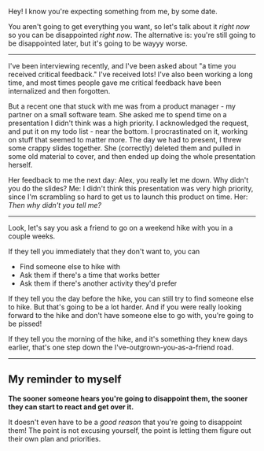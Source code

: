 Hey! I know you're expecting something from me, by some date.

You aren't going to get everything you want, so let's talk about it _right now_ so you can be disappointed _right now_. The alternative is: you're still going to be disappointed later, but it's going to be wayyy worse.

----

I've been interviewing recently, and I've been asked about "a time you received critical feedback." I've received lots! I've also been working a long time, and most times people gave me critical feedback have been internalized and then forgotten.

But a recent one that stuck with me was from a product manager - my partner on a small software team. She asked me to spend time on a presentation I didn't think was a high priority. I acknowledged the request, and put it on my todo list - near the bottom. I procrastinated on it, working on stuff that seemed to matter more. The day we had to present, I threw some crappy slides together. She (correctly) deleted them and pulled in some old material to cover, and then ended up doing the whole presentation herself.

Her feedback to me the next day: Alex, you really let me down. Why didn't you do the slides?
Me: I didn't think this presentation was very high priority, since I'm scrambling so hard to get us to launch this product on time.
Her: _Then why didn't you tell me?_

----

Look, let's say you ask a friend to go on a weekend hike with you in a couple weeks.

If they tell you immediately that they don't want to, you can

* Find someone else to hike with
* Ask them if there's a time that works better
* Ask them if there's another activity they'd prefer

If they tell you the day before the hike, you can still try to find someone else to hike. But that's going to be a lot harder. And if you were really looking forward to the hike and don't have someone else to go with, you're going to be pissed!

If they tell you the morning of the hike, and it's something they knew days earlier, that's one step down the I've-outgrown-you-as-a-friend road.

----

## My reminder to myself

**The sooner someone hears you're going to disappoint them, the sooner they can start to react and get over it.**

It doesn't even have to be a _good reason_ that you're going to disappoint them! The point is not excusing yourself, the point is letting them figure out their own plan and priorities.
